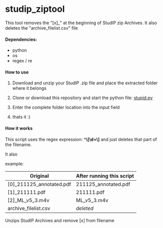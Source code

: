 # studip_ziptool
This tool removes the "[x]_" at the beginning of StudIP zip Archives.
It also deletes the "archive_filelist.csv" file

#### Dependencies:

- python
- os
- regex / re

#### How to use

1. Download and unzip your StudIP .zip file and place the extracted folder where it belongs

2. Clone or download this repository and start the python file: <u>stupid.py</u>
3. Enter the complete folder location into the input field
4. thats it :)

#### How it works

This script uses the regex expression:  **^\\[\d+\\]** and just deletes that part of the filename.

It also 

example:

| Original                 | After running this script |
| ------------------------ | ------------------------- |
| [0]_211125_annotated.pdf | 211125_annotated.pdf      |
| [1]_211111.pdf           | 211111.pdf                |
| [2]_ML_v5_3.m4v          | ML_v5_3.m4v               |
| archive_filelist.csv     | *deleted*                 |

Unzips StudIP Archives and remove [x] from filename
